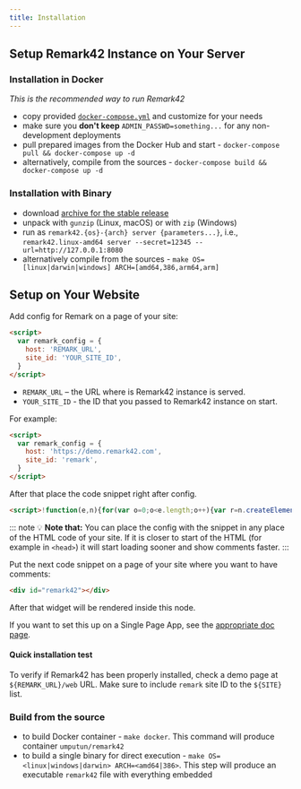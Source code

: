 ```yaml
---
title: Installation
---
```


## Setup Remark42 Instance on Your Server

### Installation in Docker

_This is the recommended way to run Remark42_

- copy provided [`docker-compose.yml`](https://github.com/umputun/remark42/blob/master/docker-compose.yml) and customize for your needs
- make sure you **don't keep** `ADMIN_PASSWD=something...` for any non-development deployments
- pull prepared images from the Docker Hub and start - `docker-compose pull && docker-compose up -d`
- alternatively, compile from the sources - `docker-compose build && docker-compose up -d`

### Installation with Binary

- download [archive for the stable release](https://github.com/umputun/remark42/releases)
- unpack with `gunzip` (Linux, macOS) or with `zip` (Windows)
- run as `remark42.{os}-{arch} server {parameters...}`, i.e., `remark42.linux-amd64 server --secret=12345 --url=http://127.0.0.1:8080`
- alternatively compile from the sources - `make OS=[linux|darwin|windows] ARCH=[amd64,386,arm64,arm]`

## Setup on Your Website

Add config for Remark on a page of your site:

```html
<script>
  var remark_config = {
    host: 'REMARK_URL',
    site_id: 'YOUR_SITE_ID',
  }
</script>
```

- `REMARK_URL` – the URL where is Remark42 instance is served.
- `YOUR_SITE_ID` - the ID that you passed to Remark42 instance on start.

For example:

```html
<script>
  var remark_config = {
    host: 'https://demo.remark42.com',
    site_id: 'remark',
  }
</script>
```

After that place the code snippet right after config.

<!-- prettier-ignore-start -->
```html
<script>!function(e,n){for(var o=0;o<e.length;o++){var r=n.createElement("script"),c=".js",d=n.head||n.body;"noModule"in r?(r.type="module",c=".mjs"):r.async=!0,r.defer=!0,r.src=remark_config.host+"/web/"+e[o]+c,d.appendChild(r)}}(remark_config.components||["embed"],document);</script>
```
<!-- prettier-ignore-end -->

::: note 💡
**Note that:** You can place the config with the snippet in any place of the HTML code of your site. If it is closer to start of the HTML (for example in `<head>`) it will start loading sooner and show comments faster.
:::

Put the next code snippet on a page of your site where you want to have comments:

```html
<div id="remark42"></div>
```

After that widget will be rendered inside this node.

If you want to set this up on a Single Page App, see the [appropriate doc page](https://remark42.com/docs/configuration/frontend/).

#### Quick installation test

To verify if Remark42 has been properly installed, check a demo page at `${REMARK_URL}/web` URL. Make sure to include `remark` site ID to the `${SITE}` list.

### Build from the source

* to build Docker container - `make docker`. This command will produce container `umputun/remark42`
* to build a single binary for direct execution - `make OS=<linux|windows|darwin> ARCH=<amd64|386>`. This step will produce an executable `remark42` file with everything embedded
